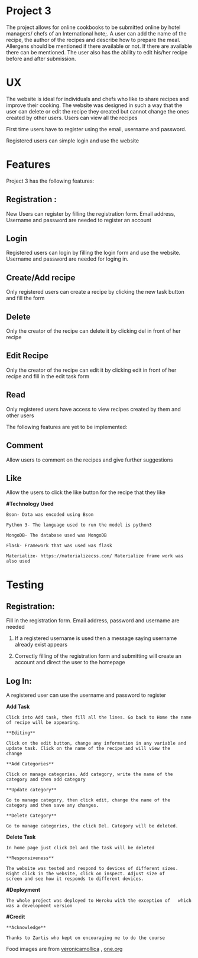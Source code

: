 # **Project 3**

The project allows for online cookbooks to be submitted online by hotel managers/ chefs of an International hote;. A user can add the name of the recipe, the author of the recipes and describe how to prepare the meal. Allergens should be mentioned if there available or not. If there are available there can be mentioned. 
The user also has the ability to edit his/her recipe before and after submission. 

# **UX**

The website is ideal for individuals and chefs who like to share recipes and improve their cooking. The website was designed in such a way that the user can delete or edit the recipe they created but cannot change the ones created by other users. Users can view all the recipes

First time users have to register using the email, username and password.

Registered users can simple login and use the website

# **Features**

   Project 3 has the following features:
   
   ## **Registration** :
   
   New Users can register by filling the registration form. Email address, Username and password are needed to register an account
   
   ## **Login**
   
   Registered users can login by filling the login form and use the website. Username and password are needed for loging in.
   
   ## **Create/Add recipe**
   
   Only registered users can create a recipe by clicking the new task button and fill the form
   
   ## **Delete**
   
   Only the creator of the recipe can delete it by clicking del in front of her recipe
   
   ## **Edit Recipe**
    
 Only the creator of the recipe can edit it by clicking edit in front of her recipe and fill in the edit task form
 
 ## **Read**
 
 Only registered users have access to view recipes created by them and other users
 
 
 The following features are yet to be implemented:
 
 ## **Comment**
 
 Allow users to comment on the recipes and give further suggestions
 
 ## **Like**
 
 Allow the users to click the like button for the recipe that they like
    
    
**#Technology Used**

    Bson- Data was encoded using Bson
    
    Python 3- The language used to run the model is python3
    
    MongoDB- The database used was MongoDB
    
    Flask- Framework that was used was flask
    
    Materialize- https://materializecss.com/ Materialize frame work was also used
    
# **Testing**

## **Registration**:

Fill in the registration form. Email address, password and username are needed


1. If a registered username is used then a message saying username already exist appears


2. Correctly filling of the registration form and submitting will create an account and direct the user to the homepage

## **Log In**:

A registered user can use the username and password to register




**Add Task**
    
    Click into Add task, then fill all the lines. Go back to Home the name of recipe will be appearing.
    
    **Editing**
    
    Click on the edit button, change any information in any variable and update task. Click on the name of the recipe and will view the      change
    
    **Add Categories**
    
    Click on manage categories. Add category, write the name of the category and then add category
    
    **Update category**
    
    Go to manage category, then click edit, change the name of the category and then save any changes.
    
    **Delete Category**
    
    Go to manage categories, the click Del. Category will be deleted.
   
   **Delete Task**
   
    In home page just click Del and the task will be deleted
    
    **Responsiveness**
    
    The website was tested and respond to devices of different sizes. Right click in the website, click on inspect. Adjust size of
    screen and see how it responds to different devices.

**#Deployment**

    The whole project was deployed to Heroku with the exception of   which was a development version

**#Credit**

    **Acknowledge**
    
    Thanks to Zartis who kept on encouraging me to do the course
Food images are from [veronicamollica]( http://veronicamollica.com/vegan-vs-flexitarian/) , [one.org](https://www.one.org/us/blog/10-popular-dishes-from-across-africa/) 


